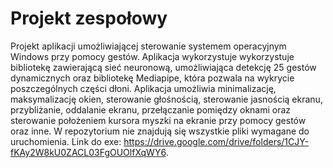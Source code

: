 # Projekt zespołowy
Projekt aplikacji umożliwiającej sterowanie systemem operacyjnym Windows przy pomocy gestów. Aplikacja wykorzystuje wykorzystuje bibliotekę zawierającą sieć neuronową, umożliwiająca detekcję 25 gestów dynamicznych oraz bibliotekę Mediapipe, która pozwala na wykrycie poszczególnych części dłoni. Aplikacja umożliwia minimalizację, maksymalizację okien, sterowanie głośnością, sterowanie jasnością ekranu, przybliżanie, oddalanie ekranu, przełączanie pomiędzy oknami oraz sterowanie położeniem kursora myszki na ekranie przy pomocy gestów oraz inne. W repozytorium nie znajdują się wszystkie pliki wymagane do uruchomienia. Link do exe: https://drive.google.com/drive/folders/1CJY-fKAy2W8kU0ZACL03FgOUOlfXqWY6.
